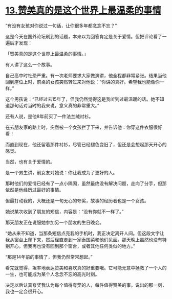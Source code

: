 # [13.赞美真的是这个世界上最温柔的事情](https://github.com/platojobs/agenda/issues/30)

“有没有女孩对你说过一句话，让你很多年都念念不忘？”

这是今天在国外论坛刷到的话题，本来以为回答肯定是关于爱情。但把评论看了一遍后才发现：

「赞美真的是这个世界上最温柔的事情。」

有人讲了这么一个故事。

自己高中时社恐严重。有一次老师要求大家做演讲，他全程都非常紧张。结果当他回到座位上时，前桌的女孩突然转过来对他说：“你讲的真好。希望我也能像你一样。”

这个男孩说：“已经过去15年了，但我仍然觉得这是我听到过最温暖的话。她不知道那句话对当时的我来说，意义真的非常重大。”

还有人说，是他8年前买了一件法兰绒衬衫。

在去朋友家的路上时，突然被一个女孩拦了下来，并告诉他：你穿这件衣服很好看！

而直到现在，他还留着那件衬衫，尽管已经褪色变旧了，但还是会想起那天开心的感觉。

当然，也有关于爱情的。

是一个男生讲，前女友对她说：你让我成为了更好的人。

那时他们的爱情已经有了一点小隔阂，虽然最终没有解决问题，走向了分手，但那依然是他经历过最好的事情。

但最打动我的，大概还是一句无心的夸奖，故事的经历者也是一个女孩。

她说某次收到了朋友的短信，内容是：“没有你就不一样了。”

那天朋友正在说服她参加另一个朋友的生日晚会。

“她从来不知道，当那条短信点亮我的手机时，我正决定离开人间。但这段文字让我从窗台上爬下来，然后径直走到一家泰国菜和他们见面。那天晚上虽然也没有特别开心，但我再也没有回到那个窗台，或者其他任何类似的地方。”

“那是14年前的事情了，但我仍然常常想起。”

看完就觉得，坦率地表达赞美和喜欢真的好重要哦。它可能无意中拯救了一个人的一生，也可能成为某个人念念不忘的高光时刻。

决定以后认真夸奖我认为每个值得夸奖的人，每件值得赞美的事。说出的那一刻，我也一定会很开心。